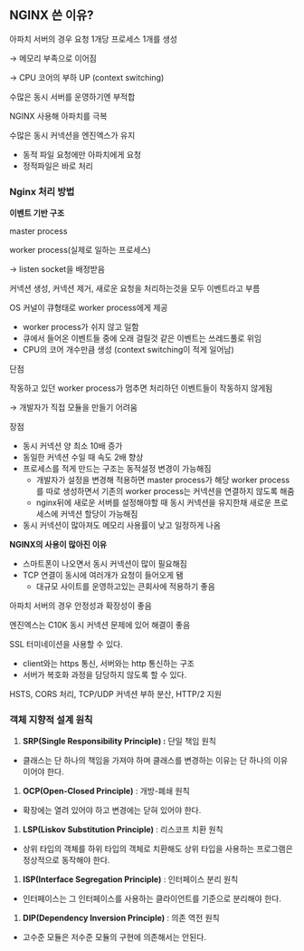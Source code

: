 ## NGINX 쓴 이유?

아파치 서버의 경우 요청 1개당 프로세스 1개를 생성

→ 메모리 부족으로 이어짐

→ CPU 코어의 부하 UP (context switching)

수많은 동시 서버를 운영하기엔 부적합

NGINX 사용해 아파치를 극복

수많은 동시 커넥션을 엔진엑스가 유지

-   동적 파일 요청에만 아파치에게 요청
-   정적파일은 바로 처리

### Nginx 처리 방법

**이벤트 기반 구조**

master process

worker process(실제로 일하는 프로세스)

→ listen socket을 배정받음

커넥션 생성, 커넥션 제거, 새로운 요청을 처리하는것을 모두 이벤트라고 부름

OS 커널이 큐형태로 worker process에게 제공

-   worker process가 쉬지 않고 일함
-   큐에서 들어온 이벤트들 중에 오래 걸릴것 같은 이벤트는 쓰레드풀로 위임
-   CPU의 코어 개수만큼 생성 (context switching이 적게 일어남)

단점

작동하고 있던 worker process가 멈추면 처리하던 이벤트들이 작동하지 않게됨

→ 개발자가 직접 모듈을 만들기 어려움

장점

-   동시 커넥션 양 최소 10배 증가
-   동일한 커넥션 수일 때 속도 2배 향상
-   프로세스를 적게 만드는 구조는 동적설정 변경이 가능해짐
    -   개발자가 설정을 변경해 적용하면 master process가 해당 worker process를 따로 생성하면서 기존의 worker process는 커넥션을 연결하지 않도록 해줌
    -   nginx뒤에 새로운 서버를 설정해야할 때 동시 커넥션을 유지한채 새로운 프로세스에 커넥션 할당이 가능해짐
-   동시 커넥션이 많아져도 메모리 사용률이 낮고 일정하게 나옴

**NGINX의 사용이 많아진 이유**

-   스마트폰이 나오면서 동시 커넥션이 많이 필요해짐
-   TCP 연결이 동시에 여러개가 요청이 들어오게 됌
    -   대규모 사이트를 운영하고있는 큰회사에 적용하기 좋음

아파치 서버의 경우 안정성과 확장성이 좋음

엔진엑스는 C10K 동시 커넥션 문제에 있어 해결이 좋음

SSL 터미네이션을 사용할 수 있다.

-   client와는 https 통신, 서버와는 http 통신하는 구조
-   서버가 복호화 과정을 담당하지 않도록 할 수 있다.

HSTS, CORS 처리, TCP/UDP 커넥션 부하 분산, HTTP/2 지원

### **객체 지향적 설계 원칙**

1. **SRP(Single Responsibility Principle) :** 단일 책임 원칙

-   클래스는 단 하나의 책임을 가져야 하며 클래스를 변경하는 이유는 단 하나의 이유이어야 한다.

1. **OCP(Open-Closed Principle)** : 개방-폐쇄 원칙

-   확장에는 열려 있어야 하고 변경에는 닫혀 있어야 한다.

1. **LSP(Liskov Substitution Principle)** : 리스코프 치환 원칙

-   상위 타입의 객체를 하위 타입의 객체로 치환해도 상위 타입을 사용하는 프로그램은 정상적으로 동작해야 한다.

1. **ISP(Interface Segregation Principle)** : 인터페이스 분리 원칙

-   인터페이스는 그 인터페이스를 사용하는 클라이언트를 기준으로 분리해야 한다.

1. **DIP(Dependency Inversion Principle)** : 의존 역전 원칙

-   고수준 모듈은 저수준 모듈의 구현에 의존해서는 안된다.
